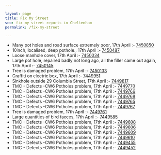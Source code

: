 ```yaml
---

layout: page
title: Fix My Street
seo: fix my street reports in Cheltenham
permalink: /fix-my-street

---
```


<!-- fix_marker starts -->

- Many pot holes and road surface extremely poor, 17th April :- [7450850](https://www.fixmystreet.com/report/7450850)
- 10inch, localised, deep pothole., 17th April :- [7450487](https://www.fixmystreet.com/report/7450487)
- Loose manhole cover, 17th April :- [7450334](https://www.fixmystreet.com/report/7450334)
- Large pot hole, repaired badly not long ago, all the filler came out again, 17th April :- [7450145](https://www.fixmystreet.com/report/7450145)
- Tree is damaged problem, 17th April :- [7450133](https://www.fixmystreet.com/report/7450133)
- Graffiti on electric box, 17th April :- [7449951](https://www.fixmystreet.com/report/7449951)
- Sinkhole outside 29 Columbia Street, 17th April :- [7449817](https://www.fixmystreet.com/report/7449817)
- TMC - Defects -CW6 Potholes  problem, 17th April :- [7449770](https://www.fixmystreet.com/report/7449770)
- TMC - Defects -CW6 Potholes  problem, 17th April :- [7449766](https://www.fixmystreet.com/report/7449766)
- TMC - Defects -CW6 Potholes  problem, 17th April :- [7449768](https://www.fixmystreet.com/report/7449768)
- TMC - Defects -CW6 Potholes  problem, 17th April :- [7449765](https://www.fixmystreet.com/report/7449765)
- TMC - Defects -CW6 Potholes  problem, 17th April :- [7449767](https://www.fixmystreet.com/report/7449767)
- Tree is damaged problem, 17th April :- [7449761](https://www.fixmystreet.com/report/7449761)
- Large quantities of bird faeces, 17th April :- [7449585](https://www.fixmystreet.com/report/7449585)
- TMC - Defects -CW6 Potholes  problem, 17th April :- [7449608](https://www.fixmystreet.com/report/7449608)
- TMC - Defects -CW6 Potholes  problem, 17th April :- [7449606](https://www.fixmystreet.com/report/7449606)
- TMC - Defects -CW6 Potholes  problem, 17th April :- [7449609](https://www.fixmystreet.com/report/7449609)
- TMC - Defects -CW6 Potholes  problem, 17th April :- [7449610](https://www.fixmystreet.com/report/7449610)
- TMC - Defects -CW6 Potholes  problem, 17th April :- [7449455](https://www.fixmystreet.com/report/7449455)
- TMC - Defects -CW6 Potholes  problem, 17th April :- [7449452](https://www.fixmystreet.com/report/7449452)

<!-- fix_marker ends -->